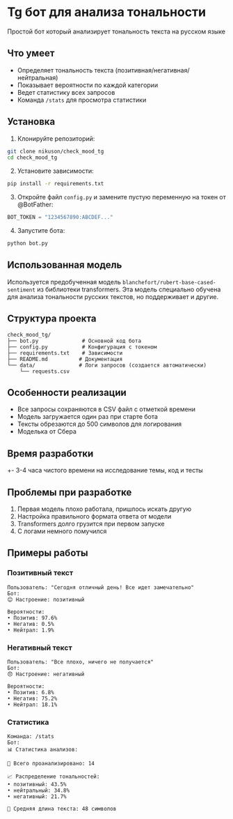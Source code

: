 # Tg бот для анализа тональности

Простой бот который анализирует тональность текста на русском языке

## Что умеет

- Определяет тональность текста (позитивная/негативная/нейтральная)
- Показывает вероятности по каждой категории
- Ведет статистику всех запросов
- Команда `/stats` для просмотра статистики

## Установка

1. Клонируйте репозиторий:
```bash
git clone nikuson/check_mood_tg
cd check_mood_tg
```

2. Установите зависимости:
```bash
pip install -r requirements.txt
```

3. Откройте файл `config.py` и замените пустую переменную на токен от @BotFather:
```python
BOT_TOKEN = "1234567890:ABCDEF..."
```

4. Запустите бота:
```bash
python bot.py
```

## Использованная модель

Используется предобученная модель `blanchefort/rubert-base-cased-sentiment` из библиотеки transformers. Эта модель специально обучена для анализа тональности русских текстов, но поддерживает и другие.

## Структура проекта

```
check_mood_tg/
├── bot.py              # Основной код бота
├── config.py           # Конфигурация с токеном
├── requirements.txt    # Зависимости
├── README.md          # Документация
└── data/              # Логи запросов (создается автоматически)
    └── requests.csv
```

## Особенности реализации

- Все запросы сохраняются в CSV файл с отметкой времени
- Модель загружается один раз при старте бота
- Тексты обрезаются до 500 символов для логирования
- Моделька от Сбера

## Время разработки

+- 3-4 часа чистого времени на исследование темы, код и тесты

## Проблемы при разработке

1. Первая модель плохо работала, пришлось искать другую
2. Настройка правильного формата ответа от модели
3. Transformers долго грузится при первом запуске
4. С логами немного помучился

## Примеры работы

### Позитивный текст
```
Пользователь: "Сегодня отличный день! Все идет замечательно"
Бот: 
😊 Настроение: позитивный

Вероятности:
• Позитив: 97.6%
• Негатив: 0.5%
• Нейтрал: 1.9%
```

### Негативный текст
```
Пользователь: "Все плохо, ничего не получается"
Бот:
😞 Настроение: негативный

Вероятности:
• Позитив: 6.8%
• Негатив: 75.2%
• Нейтрал: 18.1%
```

### Статистика
```
Команда: /stats
Бот:
📊 Статистика анализов:

📝 Всего проанализировано: 14

📈 Распределение тональностей:
• позитивный: 43.5%
• нейтральный: 34.8%
• негативный: 21.7%

📏 Средняя длина текста: 48 символов
```